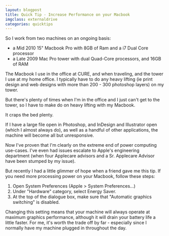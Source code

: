 ```yaml
---
layout: blogpost
title: Quick Tip - Increase Performance on your Macbook
imgclass: externaldrive
categories: quicktips
---
```


<p>So I work from two machines on an ongoing basis:<p>
<ul>
<li>a Mid 2010 15" Macbook Pro with 8GB of Ram and a i7 Dual Core processor</li>
<li>a Late 2009 Mac Pro tower with dual Quad-Core processors, and 16GB of RAM</li>
</ul>

<p>The Macbook I use in the office at CURE, and when traveling, and the tower I use at my home office. I typically have to do any heavy lifting (ie print design and web designs with more than 200 - 300 photoshop layers) on my tower.</p>

<p>But there's plenty of times when I'm in the office and I just can't get to the tower, so I have to make do on heavy lifting with my Macbook.</p>

<p>It craps the bed plenty.</p>

<p>If I have a large file open in Photoshop, and InDesign and Illustrator open (which I almost always do), as well as a handful of other applications, the machine will become all but unresponsive.</p>

<p>Now I've proven that I'm clearly on the extreme end of power computing use-cases. I've even had issues escalate to Apple's engineering department (when four Applecare advisors and a Sr. Applecare Advisor have been stumped by my issue).</p>

<p>But recently I had a little glimmer of hope when a friend gave me this tip. If you need more processing power on your Macbook, follow these steps:</p>

<ol>
<li>Open System Preferences (Apple > System Preferences...)</li>
<li>Under "Hardware" category, select Energy Saver.</li>
<li>At the top of the dialogue box, make sure that "Automatic graphics switching" is disabled.</li>
</ol>

<p>Changing this setting means that your machine will always operate at maximum graphics performance, although it will drain your battery life a little faster. For me, it's worth the trade off by far - especially since I normally have my machine plugged in throughout the day.</p>